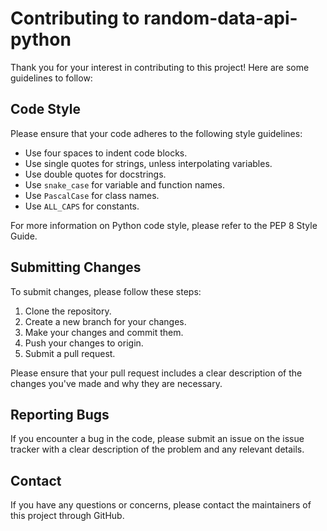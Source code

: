 # Contributing to random-data-api-python

Thank you for your interest in contributing to this project! Here are some guidelines to follow:

## Code Style

Please ensure that your code adheres to the following style guidelines:

- Use four spaces to indent code blocks.
- Use single quotes for strings, unless interpolating variables.
- Use double quotes for docstrings.
- Use `snake_case` for variable and function names.
- Use `PascalCase` for class names.
- Use `ALL_CAPS` for constants.

For more information on Python code style, please refer to the PEP 8 Style Guide.

## Submitting Changes

To submit changes, please follow these steps:

1. Clone the repository.
2. Create a new branch for your changes.
3. Make your changes and commit them.
4. Push your changes to origin.
5. Submit a pull request.

Please ensure that your pull request includes a clear description of the changes you've made and why they are necessary.

## Reporting Bugs

If you encounter a bug in the code, please submit an issue on the issue tracker with a clear description of the problem and any relevant details.

## Contact

If you have any questions or concerns, please contact the maintainers of this project through GitHub.
